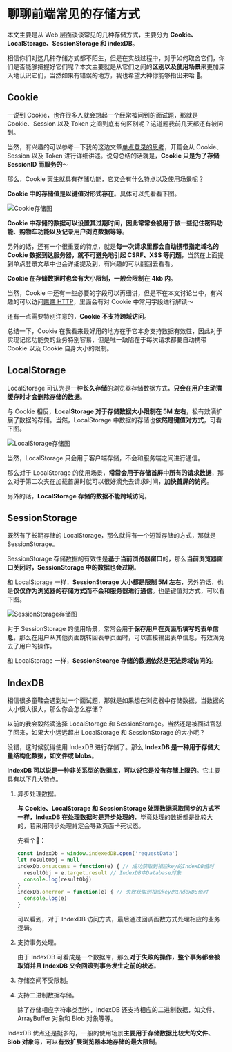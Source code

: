 # 聊聊前端常见的存储方式

本文主要是从 Web 层面谈谈常见的几种存储方式，主要分为 **Cookie、LocalStorage、SessionStorage 和 indexDB**。

相信你们对这几种存储方式都不陌生，但是在实战过程中，对于如何取舍它们，你们是否能够把握好它们呢？本文主要就是从它们之间的**区别以及使用场景**来更加深入地认识它们，当然如果有错误的地方，我也希望大神你能够指出来哈 🤔。



## Cookie

一说到 Cookie，也许很多人就会想起一个经常被问到的面试题，那就是 Cookie、Session 以及 Token 之间到底有何区别呢？这道题我前几天都还有被问到。

当然，有兴趣的可以参考一下我的这边文章[单点登录的思考](https://andraw-lin.github.io/keep-Learning/javascript/javascript-learning-and-summary/单点登录的思考.html)，开篇会从 Cookie、Session 以及 Token 进行详细讲述。说句总结的话就是，**Cookie 只是为了存储 SessionID 而服务的**～

那么，Cookie 天生就具有存储功能，它又会有什么特点以及使用场景呢？

**Cookie 中的存储值是以键值对形式存在**。具体可以先看看下图。

![Cookie存储图](https://user-images.githubusercontent.com/15081323/76177125-2a6b3080-61ee-11ea-90f6-ba8889474e92.jpg)

**Cookie 中存储的数据可以设置其过期时间，因此常常会被用于做一些记住密码功能、购物车功能以及记录用户浏览数据等等**。

另外的话，还有一个很重要的特点，就是**每一次请求里都会自动携带指定域名的 Cookie 数据到达服务器，就不可避免地引起 CSRF、XSS 等问题**，当然在上面提到单点登录文章中也会详细提及到，有兴趣的可以翻回去看看。

**Cookie 在存储数据时也会有大小限制，一般会限制在 4kb 内**。

当然，Cookie 中还有一些必要的字段可以再细讲，但是不在本文讨论当中，有兴趣的可以访问[瞧瞧 HTTP](https://andraw-lin.github.io/keep-Learning/network/network-learning-and-summary/HTTP.html)，里面会有对 Cookie 中常用字段进行解读～

还有一点需要特别注意的，**Cookie 不支持跨域访问**。

总结一下，Cookie 在我看来最好用的地方在于它本身支持数据有效性，因此对于实现记忆功能类的业务特别容易，但是唯一缺陷在于每次请求都要自动携带 Cookie 以及 Cookie 自身大小的限制。



## LocalStorage

LocalStorage 可认为是一种**长久存储**的浏览器存储数据方式，**只会在用户主动清缓存时才会删除存储的数据**。

与 Cookie 相反，**LocalStorage 对于存储数据大小限制在 5M 左右**，极有效滴扩展了数据的存储。当然，LocalStorage 中数据的存储也**依然是键值对方式**，可看下图。

![LocalStorage存储图](https://user-images.githubusercontent.com/15081323/76179528-31963c80-61f6-11ea-8d2c-2e7159dbab35.png)

当然，LocalStorage 只会用于客户端存储，不会和服务端之间进行通信。

那么对于 LocalStorage 的使用场景，**常常会用于存储首屏中所有的请求数据**，那么对于第二次夹在加载首屏时就可以很好滴免去请求时间，**加快首屏的访问**。

另外的话，**LocalStorage 存储的数据不能跨域访问**。



## SessionStorage

既然有了长期存储的 LocalStorage，那么就得有一个短暂存储的方式，那就是 SessionStorage。

SessionStorage 存储数据的有效性是**基于当前浏览器窗口**的，那么**当前浏览器窗口关闭时，SessionStorage 中的数据也会过期**。

和 LocalStorage 一样，**SessionStorage 大小都是限制 5M 左右**，另外的话，也是**仅仅作为浏览器的存储方式而不会和服务器进行通信**。也是键值对方式，可以看下图。

![SessionStorage存储图](https://user-images.githubusercontent.com/15081323/76180525-2a246280-61f9-11ea-96dc-6202b59358d9.png)

对于 SessionStorage 的使用场景，常常会用于**保存用户在页面所填写的表单信息**，那么在用户从其他页面跳转回表单页面时，可以直接输出表单信息，有效滴免去了用户的操作。

和 LocalStorage 一样，**SessionStoarge 存储的数据依然是无法跨域访问的**。



## IndexDB

相信很多童鞋会遇到过一个面试题，那就是如果想在浏览器中存储数据，当数据的大小很大很大，那么你会怎么存储？

以前的我会毅然滴选择 LocalStorage 和 SessionStorage。当然还是被面试官怼了回来，如果大小远远超出 LocalStorage 和 SessionStorage 的大小呢？

没错，这时候就得使用 IndexDB 进行存储了。那么 **IndexDB 是一种用于存储大量结构化数据，如文件或 blobs**。

**IndexDB 可以说是一种非关系型的数据库，可以说它是没有存储上限的**。它主要具有以下几大特点。

1. 异步处理数据。

   **与 Cookie、LocalStorage 和 SessionStorage 处理数据采取同步的方式不一样，IndexDB 在处理数据时是异步处理的**，毕竟处理的数据都是比较大的，若采用同步处理肯定会导致页面卡死状态。

   先看个🌰：

   ```js
   const indexDb = window.indexedDB.open('requestData')
   let resultObj = null
   indexDb.onsuccess = function(e) { // 成功获取到相应key的IndexDB值时
     resultObj = e.target.result // IndexDB中Database对象 
     console.log(resultObj)
   }
   indexDb.onerror = function(e) { // 失败获取到相应key的IndexDB值时
     console.log(e)
   }
   ```

   可以看到，对于 IndexDB 访问方式，最后通过回调函数方式处理相应的业务逻辑。

2. 支持事务处理。

   由于 IndexDB 可看成是一个数据库，那么**对于失败的操作，整个事务都会被取消并且 IndexDB 又会回滚到事务发生之前的状态**。

3. 存储空间不受限制。

4. 支持二进制数据存储。

   除了存储相应字符串类型外，IndexDB 还支持相应的二进制数据，如文件、ArrayBuffer 对象和 Blob 对象等等。

IndexDB 优点还是挺多的，一般的使用场景**主要用于存储数据比较大的文件、Blob 对象**等，可以**有效扩展浏览器本地存储的最大限制**。













































































































































